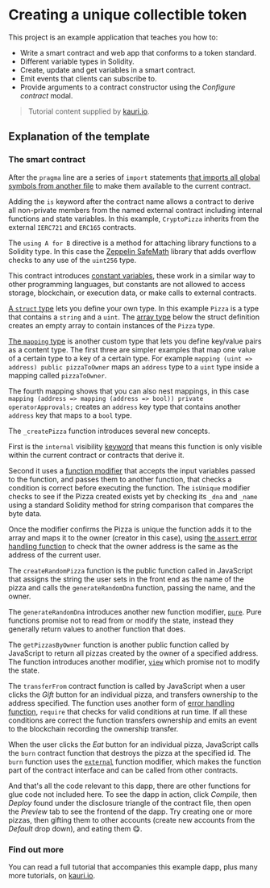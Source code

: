 # Creating a unique collectible token

This project is an example application that teaches you how to:

-   Write a smart contract and web app that conforms to a token standard.
-   Different variable types in Solidity.
-   Create, update and get variables in a smart contract.
-   Emit events that clients can subscribe to.
-   Provide arguments to a contract constructor using the _Configure contract_ modal.

> Tutorial content supplied by [kauri.io](https://kauri.io).

## Explanation of the template

### The smart contract

After the `pragma` line are a series of `import` statements [that imports all global symbols from another file](https://solidity.readthedocs.io/en/latest/layout-of-source-files.html#importing-other-source-files) to make them available to the current contract.

Adding the `is` keyword after the contract name allows a contract to derive all non-private members from the named external contract including internal functions and state variables. In this example, `CryptoPizza` inherits from the external `IERC721` and `ERC165` contracts.

The `using A for B` directive is a method for attaching library functions to a Solidity type. In this case the [Zeppelin SafeMath](https://docs.openzeppelin.com/contracts/2.x/api/math.html) library that adds overflow checks to any use of the `uint256` type.

This contract introduces [constant variables](https://solidity.readthedocs.io/en/latest/contracts.html#constant-state-variables), these work in a similar way to other programming languages, but constants are not allowed to access storage, blockchain, or execution data, or make calls to external contracts.

[A `struct` type](https://solidity.readthedocs.io/en/latest/types.html#structs) lets you define your own type. In this example `Pizza` is a type that contains a `string` and a `uint`. The [array type](https://solidity.readthedocs.io/en/v0.5.12/types.html#arrays) below the struct definition creates an empty array to contain instances of the `Pizza` type.

[The `mapping` type](https://solidity.readthedocs.io/en/v0.5.12/types.html#mapping-types) is another custom type that lets you define key/value pairs as a content type. The first three are simpler examples that map one value of a certain type to a key of a certain type. For example `mapping (uint => address) public pizzaToOwner` maps an `address` type to a `uint` type inside a mapping called `pizzaToOwner`.

The fourth mapping shows that you can also nest mappings, in this case `mapping (address => mapping (address => bool)) private operatorApprovals;` creates an `address` key type that contains another `address` key that maps to a `bool` type.

The `_createPizza` function introduces several new concepts.

First is the `internal` visibility [keyword](https://solidity.readthedocs.io/en/v0.5.12/contracts.html#visibility-and-getters) that means this function is only visible within the current contract or contracts that derive it.

Second it uses a [function modifier](https://solidity.readthedocs.io/en/v0.5.12/contracts.html#function-modifiers) that accepts the input variables passed to the function, and passes them to another function, that checks a condition is correct before executing the function. The `isUnique` modifier checks to see if the Pizza created exists yet by checking its `_dna` and `_name` using a standard Solidity method for string comparison that compares the byte data.

Once the modifier confirms the Pizza is unique the function adds it to the array and maps it to the owner (creator in this case), using [the `assert` error handling function](https://solidity.readthedocs.io/en/v0.5.12/control-structures.html#id4) to check that the owner address is the same as the address of the current user.

The `createRandomPizza` function is the public function called in JavaScript that assigns the string the user sets in the front end as the name of the pizza and calls the `generateRandomDna` function, passing the name, and the owner.

The `generateRandomDna` introduces another new function modifier, [`pure`](https://solidity.readthedocs.io/en/v0.5.12/contracts.html#pure-functions). Pure functions promise not to read from or modify the state, instead they generally return values to another function that does.

The `getPizzasByOwner` function is another public function called by JavaScript to return all pizzas created by the owner of a specified address. The function introduces another modifier, [`view`](https://solidity.readthedocs.io/en/v0.5.12/contracts.html#view-functions) which promise not to modify the state.

The `transferFrom` contract function is called by JavaScript when a user clicks the _Gift_ button for an individual pizza, and transfers ownership to the address specified. The function uses another form of [error handling function](https://solidity.readthedocs.io/en/v0.5.12/control-structures.html#id4), `require` that checks for valid conditions at run time. If all these conditions are correct the function transfers ownership and emits an event to the blockchain recording the ownership transfer.

When the user clicks the _Eat_ button for an individual pizza, JavaScript calls the `burn` contract function that destroys the pizza at the specified id. The `burn` function uses the [`external`](https://solidity.readthedocs.io/en/v0.5.12/contracts.html#visibility-and-getters) function modifier, which makes the function part of the contract interface and can be called from other contracts.

And that's all the code relevant to this dapp, there are other functions for glue code not included here. To see the dapp in action, click _Compile_, then _Deploy_ found under the disclosure triangle of the contract file, then open the _Preview_ tab to see the frontend of the dapp. Try creating one or more pizzas, then gifting them to other accounts (create new accounts from the _Default_ drop down), and eating them 😋.

### Find out more

You can read a full tutorial that accompanies this example dapp, plus many more tutorials, on [kauri.io](https://kauri.io/article/bdd65d6155a74b8aa52672b46b7230a8/v1/a-fullstack-dapp-for-creating-tokens).
